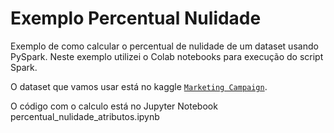 # Exemplo Percentual Nulidade
Exemplo de como calcular o percentual de nulidade de um dataset usando PySpark. Neste exemplo utilizei o Colab notebooks para execução do script Spark.

O dataset que vamos usar está no kaggle [`Marketing Campaign`](https://www.kaggle.com/rodsaldanha/arketing-campaign).

O código com o calculo está no Jupyter Notebook percentual_nulidade_atributos.ipynb
